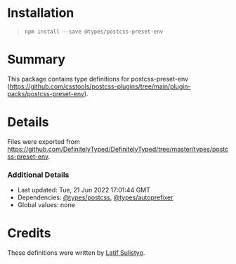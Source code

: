 # Installation
> `npm install --save @types/postcss-preset-env`

# Summary
This package contains type definitions for postcss-preset-env (https://github.com/csstools/postcss-plugins/tree/main/plugin-packs/postcss-preset-env).

# Details
Files were exported from https://github.com/DefinitelyTyped/DefinitelyTyped/tree/master/types/postcss-preset-env.

### Additional Details
 * Last updated: Tue, 21 Jun 2022 17:01:44 GMT
 * Dependencies: [@types/postcss](https://npmjs.com/package/@types/postcss), [@types/autoprefixer](https://npmjs.com/package/@types/autoprefixer)
 * Global values: none

# Credits
These definitions were written by [Latif Sulistyo](https://github.com/latipun7).
